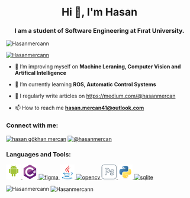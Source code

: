 <h1 align="center">Hi 👋, I'm Hasan</h1>
<h3 align="center">I am a student of Software Engineering at Fırat University.</h3>

<p align="left"> <img src="https://komarev.com/ghpvc/?username=Hasanmercann&label=Profile%20views&color=0e75b6&style=flat" alt="Hasanmercann" /> </p>

<p align="left"> <a href="https://github.com/ryo-ma/github-profile-trophy"><img src="https://github-profile-trophy.vercel.app/?username=Hasanmercann" alt="Hasanmercann" /></a> </p>

- 🔭 I’m improving myself on **Machine Leraning, Computer Vision and Artifical Intelligence**

- 🌱 I’m currently learning **ROS, Automatic Control Systems**

- 📝 I regularly write articles on https://medium.com/@hasanmercan

- 📫 How to reach me **hasan.mercan41@outlook.com**

<h3 align="left">Connect with me:</h3>
<p align="left">
<a href="https://www.linkedin.com/in/hasan-g%C3%B6khan-mercan-441810215/" target="blank"><img align="center" src="https://raw.githubusercontent.com/rahuldkjain/github-profile-readme-generator/master/src/images/icons/Social/linked-in-alt.svg" alt="hasan gökhan mercan" height="30" width="40" /></a>
<a href="https://medium.com/@hasanmercan" target="blank"><img align="center" src="https://raw.githubusercontent.com/rahuldkjain/github-profile-readme-generator/master/src/images/icons/Social/medium.svg" alt="@hasanmercan" height="30" width="40" /></a>
</p>

<h3 align="left">Languages and Tools:</h3>
<p align="left"> <a href="https://developer.android.com" target="_blank" rel="noreferrer"> <img src="https://raw.githubusercontent.com/devicons/devicon/master/icons/android/android-original-wordmark.svg" alt="android" width="40" height="40"/> </a> <a href="https://www.w3schools.com/cs/" target="_blank" rel="noreferrer"> <img src="https://raw.githubusercontent.com/devicons/devicon/master/icons/csharp/csharp-original.svg" alt="csharp" width="40" height="40"/> </a> <a href="https://www.figma.com/" target="_blank" rel="noreferrer"> <img src="https://www.vectorlogo.zone/logos/figma/figma-icon.svg" alt="figma" width="40" height="40"/> </a> <a href="https://www.java.com" target="_blank" rel="noreferrer"> <img src="https://raw.githubusercontent.com/devicons/devicon/master/icons/java/java-original.svg" alt="java" width="40" height="40"/> </a> <a href="https://opencv.org/" target="_blank" rel="noreferrer"> <img src="https://www.vectorlogo.zone/logos/opencv/opencv-icon.svg" alt="opencv" width="40" height="40"/> </a> <a href="https://www.photoshop.com/en" target="_blank" rel="noreferrer"> <img src="https://raw.githubusercontent.com/devicons/devicon/master/icons/photoshop/photoshop-line.svg" alt="photoshop" width="40" height="40"/> </a> <a href="https://www.python.org" target="_blank" rel="noreferrer"> <img src="https://raw.githubusercontent.com/devicons/devicon/master/icons/python/python-original.svg" alt="python" width="40" height="40"/> </a> <a href="https://www.sqlite.org/" target="_blank" rel="noreferrer"> <img src="https://www.vectorlogo.zone/logos/sqlite/sqlite-icon.svg" alt="sqlite" width="40" height="40"/> </a> </p>

<p><img align="left" src="https://github-readme-stats.vercel.app/api/top-langs?username=Hasanmercann&show_icons=true&locale=en&layout=compact" alt="Hasanmercann" /></p>

<p>&nbsp;<img align="center" src="https://github-readme-stats.vercel.app/api?username=Hasanmercann&show_icons=true&locale=en" alt="Hasanmercann" /></p>
